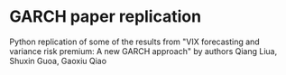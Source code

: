 # GARCH paper replication
 Python replication of some of the results from "VIX forecasting and variance risk premium: A new GARCH approach" by authors Qiang Liua, Shuxin Guoa, Gaoxiu Qiao
